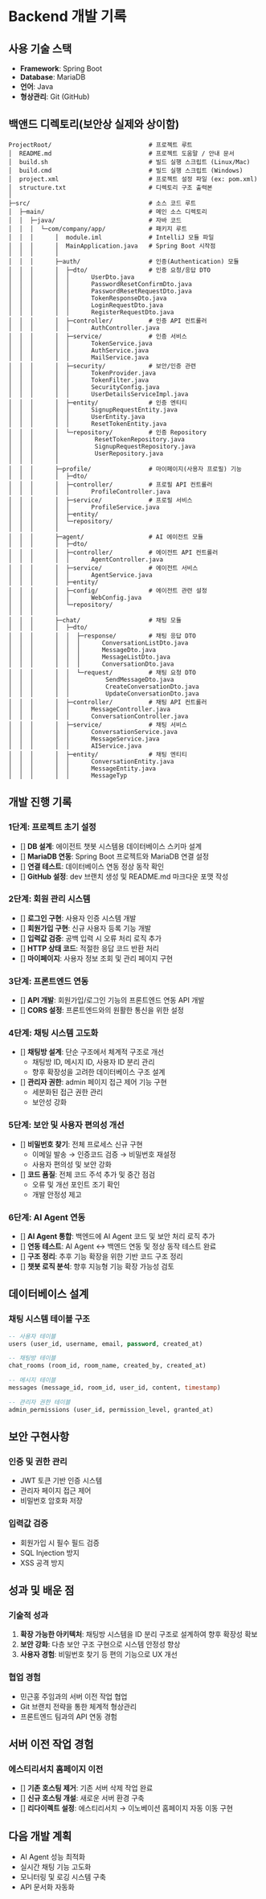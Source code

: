 # Backend 개발 기록

##  사용 기술 스택
- **Framework**: Spring Boot
- **Database**: MariaDB
- **언어**: Java
- **형상관리**: Git (GitHub)

## 백앤드 디렉토리(보안상 실제와 상이함)
```
ProjectRoot/                           # 프로젝트 루트
│  README.md                           # 프로젝트 도움말 / 안내 문서
│  build.sh                            # 빌드 실행 스크립트 (Linux/Mac)
│  build.cmd                           # 빌드 실행 스크립트 (Windows)
│  project.xml                         # 프로젝트 설정 파일 (ex: pom.xml)
│  structure.txt                       # 디렉토리 구조 출력본
│
├─src/                                 # 소스 코드 루트
│  ├─main/                             # 메인 소스 디렉토리
│  │  ├─java/                          # 자바 코드
│  │  │  └─com/company/app/            # 패키지 루트
│  │  │      │  module.iml             # IntelliJ 모듈 파일
│  │  │      │  MainApplication.java   # Spring Boot 시작점
│  │  │      │
│  │  │      ├─auth/                   # 인증(Authentication) 모듈
│  │  │      │  ├─dto/                 # 인증 요청/응답 DTO
│  │  │      │  │      UserDto.java
│  │  │      │  │      PasswordResetConfirmDto.java
│  │  │      │  │      PasswordResetRequestDto.java
│  │  │      │  │      TokenResponseDto.java
│  │  │      │  │      LoginRequestDto.java
│  │  │      │  │      RegisterRequestDto.java
│  │  │      │  ├─controller/          # 인증 API 컨트롤러
│  │  │      │  │      AuthController.java
│  │  │      │  ├─service/             # 인증 서비스
│  │  │      │  │      TokenService.java
│  │  │      │  │      AuthService.java
│  │  │      │  │      MailService.java
│  │  │      │  ├─security/            # 보안/인증 관련
│  │  │      │  │      TokenProvider.java
│  │  │      │  │      TokenFilter.java
│  │  │      │  │      SecurityConfig.java
│  │  │      │  │      UserDetailsServiceImpl.java
│  │  │      │  ├─entity/              # 인증 엔티티
│  │  │      │  │      SignupRequestEntity.java
│  │  │      │  │      UserEntity.java
│  │  │      │  │      ResetTokenEntity.java
│  │  │      │  └─repository/          # 인증 Repository
│  │  │      │          ResetTokenRepository.java
│  │  │      │          SignupRequestRepository.java
│  │  │      │          UserRepository.java
│  │  │      │
│  │  │      ├─profile/                # 마이페이지(사용자 프로필) 기능
│  │  │      │  ├─dto/
│  │  │      │  ├─controller/          # 프로필 API 컨트롤러
│  │  │      │  │      ProfileController.java
│  │  │      │  ├─service/             # 프로필 서비스
│  │  │      │  │      ProfileService.java
│  │  │      │  ├─entity/
│  │  │      │  └─repository/
│  │  │      │
│  │  │      ├─agent/                  # AI 에이전트 모듈
│  │  │      │  ├─dto/
│  │  │      │  ├─controller/          # 에이전트 API 컨트롤러
│  │  │      │  │      AgentController.java
│  │  │      │  ├─service/             # 에이전트 서비스
│  │  │      │  │      AgentService.java
│  │  │      │  ├─entity/
│  │  │      │  ├─config/              # 에이전트 관련 설정
│  │  │      │  │      WebConfig.java
│  │  │      │  └─repository/
│  │  │      │
│  │  │      ├─chat/                   # 채팅 모듈
│  │  │      │  ├─dto/
│  │  │      │  │  ├─response/         # 채팅 응답 DTO
│  │  │      │  │  │      ConversationListDto.java
│  │  │      │  │  │      MessageDto.java
│  │  │      │  │  │      MessageListDto.java
│  │  │      │  │  │      ConversationDto.java
│  │  │      │  │  └─request/          # 채팅 요청 DTO
│  │  │      │  │          SendMessageDto.java
│  │  │      │  │          CreateConversationDto.java
│  │  │      │  │          UpdateConversationDto.java
│  │  │      │  ├─controller/          # 채팅 API 컨트롤러
│  │  │      │  │      MessageController.java
│  │  │      │  │      ConversationController.java
│  │  │      │  ├─service/             # 채팅 서비스
│  │  │      │  │      ConversationService.java
│  │  │      │  │      MessageService.java
│  │  │      │  │      AIService.java
│  │  │      │  ├─entity/              # 채팅 엔티티
│  │  │      │  │      ConversationEntity.java
│  │  │      │  │      MessageEntity.java
│  │  │      │  │      MessageTyp
```


##  개발 진행 기록

### 1단계: 프로젝트 초기 설정
- [] **DB 설계**: 에이전트 챗봇 시스템용 데이터베이스 스키마 설계
- [] **MariaDB 연동**: Spring Boot 프로젝트와 MariaDB 연결 설정
- [] **연결 테스트**: 데이터베이스 연동 정상 동작 확인
- [] **GitHub 설정**: dev 브랜치 생성 및 README.md 마크다운 포맷 작성

### 2단계: 회원 관리 시스템
- [] **로그인 구현**: 사용자 인증 시스템 개발
- [] **회원가입 구현**: 신규 사용자 등록 기능 개발
- [] **입력값 검증**: 공백 입력 시 오류 처리 로직 추가
- [] **HTTP 상태 코드**: 적절한 응답 코드 반환 처리
- [] **마이페이지**: 사용자 정보 조회 및 관리 페이지 구현

### 3단계: 프론트엔드 연동
- [] **API 개발**: 회원가입/로그인 기능의 프론트엔드 연동 API 개발
- [] **CORS 설정**: 프론트엔드와의 원활한 통신을 위한 설정

### 4단계: 채팅 시스템 고도화
- [] **채팅방 설계**: 단순 구조에서 체계적 구조로 개선
  - 채팅방 ID, 메시지 ID, 사용자 ID 분리 관리
  - 향후 확장성을 고려한 데이터베이스 구조 설계
- [] **관리자 권한**: admin 페이지 접근 제어 기능 구현
  - 세분화된 접근 권한 관리
  - 보안성 강화

### 5단계: 보안 및 사용자 편의성 개선
- [] **비밀번호 찾기**: 전체 프로세스 신규 구현
  - 이메일 발송 → 인증코드 검증 → 비밀번호 재설정
  - 사용자 편의성 및 보안 강화
- [] **코드 품질**: 전체 코드 주석 추가 및 중간 점검
  - 오류 및 개선 포인트 조기 확인
  - 개발 안정성 제고

### 6단계: AI Agent 연동
- [] **AI Agent 통합**: 백엔드에 AI Agent 코드 및 보안 처리 로직 추가
- [] **연동 테스트**: AI Agent ↔ 백엔드 연동 및 정상 동작 테스트 완료
- [] **구조 정리**: 추후 기능 확장을 위한 기반 코드 구조 정리
- [] **챗봇 로직 분석**: 향후 지능형 기능 확장 가능성 검토

##  데이터베이스 설계

### 채팅 시스템 테이블 구조
```sql
-- 사용자 테이블
users (user_id, username, email, password, created_at)

-- 채팅방 테이블  
chat_rooms (room_id, room_name, created_by, created_at)

-- 메시지 테이블
messages (message_id, room_id, user_id, content, timestamp)

-- 관리자 권한 테이블
admin_permissions (user_id, permission_level, granted_at)
```

##  보안 구현사항

### 인증 및 권한 관리
- JWT 토큰 기반 인증 시스템
- 관리자 페이지 접근 제어
- 비밀번호 암호화 저장

### 입력값 검증
- 회원가입 시 필수 필드 검증
- SQL Injection 방지
- XSS 공격 방지

##  성과 및 배운 점

### 기술적 성과
1. **확장 가능한 아키텍처**: 채팅방 시스템을 ID 분리 구조로 설계하여 향후 확장성 확보
2. **보안 강화**: 다층 보안 구조 구현으로 시스템 안정성 향상
3. **사용자 경험**: 비밀번호 찾기 등 편의 기능으로 UX 개선

### 협업 경험
- 민근홍 주임과의 서버 이전 작업 협업
- Git 브랜치 전략을 통한 체계적 형상관리
- 프론트엔드 팀과의 API 연동 경험

##  서버 이전 작업 경험

### 에스티리서치 홈페이지 이전
- [] **기존 호스팅 제거**: 기존 서버 삭제 작업 완료
- [] **신규 호스팅 개설**: 새로운 서버 환경 구축
- [] **리다이렉트 설정**: 에스티리서치 → 이노베이션 홈페이지 자동 이동 구현

##  다음 개발 계획
- AI Agent 성능 최적화
- 실시간 채팅 기능 고도화  
- 모니터링 및 로깅 시스템 구축
- API 문서화 자동화


